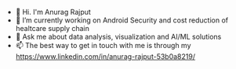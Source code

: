 - 👋 Hi. I'm Anurag Rajput
- 🔭 I’m currently working on Android Security and cost reduction of healtcare supply chain
- 💬 Ask me about data analysis, visualization and AI/ML solutions
- 📫 The best way to get in touch with me is through my https://www.linkedin.com/in/anurag-rajput-53b0a8219/  
